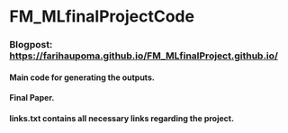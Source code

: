 # FM_MLfinalProjectCode

### Blogpost: https://farihaupoma.github.io/FM_MLfinalProject.github.io/

#### Main code for generating the outputs.
#### Final Paper.

#### links.txt contains all necessary links regarding the project.
